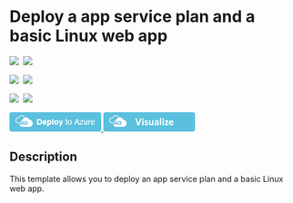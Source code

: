 # Deploy a app service plan and a basic Linux web app

<IMG SRC="https://azbotstorage.blob.core.windows.net/badges/101-webapp-basic-linux/PublicLastTestDate.svg" />&nbsp;
<IMG SRC="https://azbotstorage.blob.core.windows.net/badges/101-webapp-basic-linux/PublicDeployment.svg" />&nbsp;

<IMG SRC="https://azbotstorage.blob.core.windows.net/badges/101-webapp-basic-linux/FairfaxLastTestDate.svg" />&nbsp;
<IMG SRC="https://azbotstorage.blob.core.windows.net/badges/101-webapp-basic-linux/FairfaxDeployment.svg" />&nbsp;

<IMG SRC="https://azbotstorage.blob.core.windows.net/badges/101-webapp-basic-linux/BestPracticeResult.svg" />&nbsp;
<IMG SRC="https://azbotstorage.blob.core.windows.net/badges/101-webapp-basic-linux/CredScanResult.svg" />&nbsp;

<a href="https://portal.azure.com/#create/Microsoft.Template/uri/https%3A%2F%2Fgithub.com%2FAzure%2Fazure-quickstart-templates%2Ftree%2Fmaster%2F101-webapp-basic-linux%2Fazuredeploy.json" target="_blank">
<img src="https://raw.githubusercontent.com/Azure/azure-quickstart-templates/master/1-CONTRIBUTION-GUIDE/images/deploytoazure.png"/>
</a>
<a href="http://armviz.io/#/?load=https://github.com/Azure/azure-quickstart-templates/tree/master/101-webapp-basic-linux/azuredeploy.json" target="_blank">
<img src="https://raw.githubusercontent.com/Azure/azure-quickstart-templates/master/1-CONTRIBUTION-GUIDE/images/visualizebutton.png"/>
</a>

## Description
This template allows you to deploy an app service plan and a basic Linux web app. 



